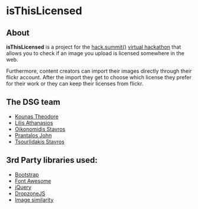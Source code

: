 # isThisLicensed

About
-----
**isThisLicensed** is a project for the [hack.summit()](https://hacksummit.org/) [virtual hackathon](http://www.koding.com/hackathon) that allows you to check if an image you upload is licensed somewhere in the web. 

Furthermore, content creators can import their images directly through their flickr account. After the import they get to choose which license they prefer for their work or they can keep their licenses from flickr.

The DSG team
--------
* [Kounas Theodore](#)
* [Lilis Athanasios](#)
* [Oikonomidis Stavros](#)
* [Prantalos John](https://www.linkedin.com/in/johnprantalos)
* [Tsourlidakis Stavros](https://www.linkedin.com/in/stsourlidakis)

3rd Party libraries used:
------------------------
* [Bootstrap](http://getbootstrap.com)
* [Font Awesome](https://fortawesome.github.io/Font-Awesome/)
* [jQuery](https://jquery.com/)
* [DropzoneJS](http://www.dropzonejs.com/)
* [Image similarity](http://www.phpclasses.org/package/8255-PHP-Compare-two-images-to-find-if-they-are-similar.html)
